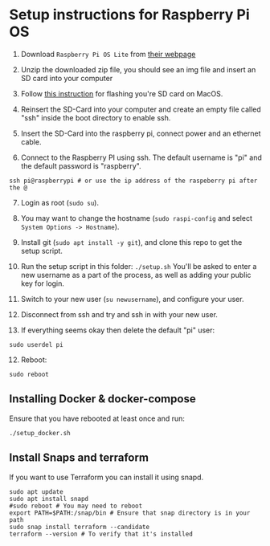 # Setup instructions for Raspberry Pi OS

1. Download `Raspberry Pi OS Lite` from [their webpage](https://www.raspberrypi.org/software/operating-systems/#raspberry-pi-os-32-bit)

2. Unzip the downloaded zip file, you should see an img file and insert an SD card into your computer

3. Follow [this instruction](https://www.raspberrypi.org/documentation/installation/installing-images/mac.md) for flashing you're SD card on MacOS.

4. Reinsert the SD-Card into your computer and create an empty file called "ssh" inside the boot directory to enable ssh.

5. Insert the SD-Card into the raspberry pi, connect power and an ethernet cable.

6. Connect to the Raspberry PI using ssh. The default username is "pi" and the default password is "raspberry".

```
ssh pi@raspberrypi # or use the ip address of the raspeberry pi after the @
```

7. Login as root (`sudo su`).

8. You may want to change the hostname (`sudo raspi-config` and select `System Options -> Hostname`).

9. Install git (`sudo apt install -y git`), and clone this repo to get the setup script.

10. Run the setup script in this folder: `./setup.sh`
    You'll be asked to enter a new username as a part of the process, as well as adding your public key for login.

11. Switch to your new user (`su newusername`), and configure your user.

12. Disconnect from ssh and try and ssh in with your new user.

13. If everything seems okay then delete the default "pi" user:

```
sudo userdel pi
```

12. Reboot:

```
sudo reboot
```

## Installing Docker & docker-compose

Ensure that you have rebooted at least once and run:

```
./setup_docker.sh
```

## Install Snaps and terraform

If you want to use Terraform you can install it using snapd.

```
sudo apt update
sudo apt install snapd
#sudo reboot # You may need to reboot
export PATH=$PATH:/snap/bin # Ensure that snap directory is in your path
sudo snap install terraform --candidate
terraform --version # To verify that it's installed
```
